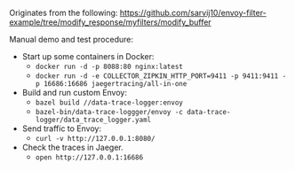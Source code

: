 Originates from the following:
https://github.com/sarvij10/envoy-filter-example/tree/modify_response/myfilters/modify_buffer

Manual demo and test procedure:
* Start up some containers in Docker:
    - `docker run -d -p 8088:80 nginx:latest`
    - `docker run -d -e COLLECTOR_ZIPKIN_HTTP_PORT=9411 -p 9411:9411 -p 16686:16686 jaegertracing/all-in-one`
* Build and run custom Envoy:
    - `bazel build //data-trace-logger:envoy`
    - `bazel-bin/data-trace-loggger/envoy -c data-trace-logger/data_trace_logger.yaml`
* Send traffic to Envoy:
    - `curl -v http://127.0.0.1:8080/`
* Check the traces in Jaeger.
    - `open http://127.0.0.1:16686`
